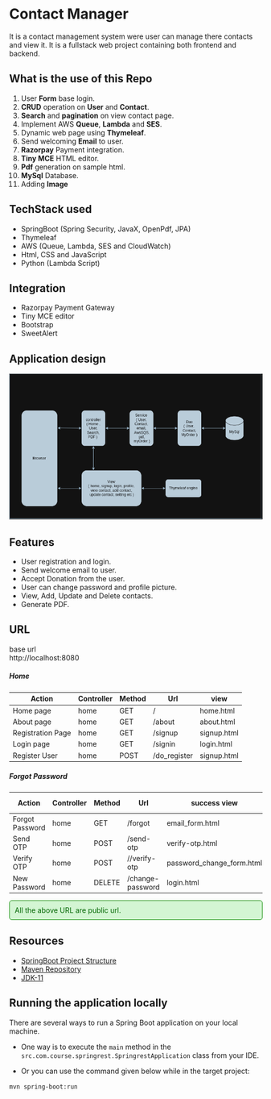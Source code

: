 # Contact Manager

It is a contact management system were user can manage there contacts and view it. It is a fullstack web project
containing both frontend and backend.

## What is the use of this Repo

1. User **Form** base login.
2. **CRUD** operation on **User** and **Contact**.
3. **Search** and **pagination** on view contact page.
4. Implement AWS **Queue**, **Lambda** and **SES**.
5. Dynamic web page using **Thymeleaf**.
6. Send welcoming **Email** to user.
7. **Razorpay** Payment integration.
8. **Tiny MCE** HTML editor.
9. **Pdf** generation on sample html.
10. **MySql** Database.
11. Adding **Image**

## TechStack used

- SpringBoot (Spring Security, JavaX, OpenPdf, JPA)
- Thymeleaf
- AWS (Queue, Lambda, SES and CloudWatch)
- Html, CSS and JavaScript
- Python (Lambda Script)

## Integration

- Razorpay Payment Gateway
- Tiny MCE editor
- Bootstrap
- SweetAlert

## Application design

![MVC_View](./src/main/resources/static/image/project_view/contact_manager_mvc.png)

## Features

- User registration and login.
- Send welcome email to user.
- Accept Donation from the user.
- User can change password and profile picture.
- View, Add, Update and Delete contacts.
- Generate PDF.

## URL

base url <br>
http://localhost:8080

##### Home

| Action            | Controller | Method | Url          | view        |
|-------------------|------------|--------|--------------|-------------|
| Home page         | home       | GET    | /            | home.html   |
| About page        | home       | GET    | /about       | about.html  |
| Registration Page | home       | GET    | /signup      | signup.html |
| Login  page       | home       | GET    | /signin      | login.html  |
| Register User     | home       | POST   | /do_register | signup.html |

##### Forgot Password

| Action          | Controller | Method | Url              | success view              | failure view    | failure reason |
|-----------------|------------|--------|------------------|---------------------------|-----------------|----------------|
| Forgot Password | home       | GET    | /forgot          | email_form.html           | -               |                |
| Send OTP        | home       | POST   | /send-otp        | verify-otp.html           | email_form.html | wrong email    |
| Verify OTP      | home       | POST   | //verify-otp     | password_change_form.html | verify-otp.html | wrong otp      |
| New Password    | home       | DELETE | /change-password | login.html                |                 |                |

<div style="background-color: #d3f5d3; border: 1px solid #0c8900; padding: 10px; border-radius: 5px; color: #006600;">
All the above URL are public url.
</div>




## Resources

- [SpringBoot Project Structure](https://start.spring.io/)
- [Maven Repository](https://mvnrepository.com/artifact/org.springframework)
- [JDK-11](https://www.oracle.com/in/java/technologies/javase/jdk11-archive-downloads.html)

## Running the application locally

There are several ways to run a Spring Boot application on your local machine.

- One way is to execute the `main` method in the `src.com.course.springrest.SpringrestApplication`
  class from your IDE.


- Or you can use the command given below while in the target project:

```shell
mvn spring-boot:run
```

